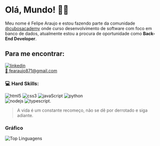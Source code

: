 # Olá, Mundo! :raising_hand_man:
Meu nome é Felipe Araujo e estou fazendo parte da comunidade [@cubosacademy](https://cubos.academy/) onde curso desenvolvimento de software com foco em banco de dados, atualmente estou a procura de oportunidade como **Back-End Developer**.

## Para me encontrar:
[![linkedin](https://img.shields.io/badge/LinkedIn-0077B5?style=for-the-badge&logo=linkedin&logoColor=white)](https://www.linkedin.com/in/felipe-araujo-9303b720b/)</br>
<a href="mailto:fearaujo871@gmail.com">:email: fearaujo871@gmail.com</a>

### :computer: Hard Skills:  </br>
![html5](https://img.shields.io/badge/HTML5-E34F26?style=for-the-badge&logo=html5&logoColor=white) 
![css3](https://img.shields.io/badge/CSS3-1572B6?style=for-the-badge&logo=css3&logoColor=white) 
![javaScript](https://img.shields.io/badge/JavaScript-323330?style=for-the-badge&logo=javascript&logoColor=F7DF1E) 
![python](https://img.shields.io/badge/Python-FFD43B?style=for-the-badge&logo=python&logoColor=blue)  
![nodejs](https://img.shields.io/badge/Node%20js-339933?style=for-the-badge&logo=nodedotjs&logoColor=white)
![typescript](https://img.shields.io/badge/TypeScript-007ACC?style=for-the-badge&logo=typescript&logoColor=white).

> A vida é um constante recomeço, não se dê por derrotado e siga adiante.

### Gráfico
![Top Linguagens](https://github-readme-stats.vercel.app/api/top-langs/?username=felipearauj0&theme=onedark&custom_title=Top%20%Linguagens)
